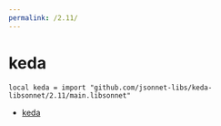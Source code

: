 ```yaml
---
permalink: /2.11/
---
```


# keda

```jsonnet
local keda = import "github.com/jsonnet-libs/keda-libsonnet/2.11/main.libsonnet"
```



* [keda](keda/index.md)
